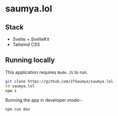 # saumya.lol

## Stack

- Svelte + SvelteKit
- Tailwind CSS

## Running locally

This application requires `Node.JS` to run.

```zsh
git clone https://github.com/27Saumya/saumya.lol
cd saumya.lol
npm i
```

Running the app in developer mode:-

```zsh
npm run dev
```
